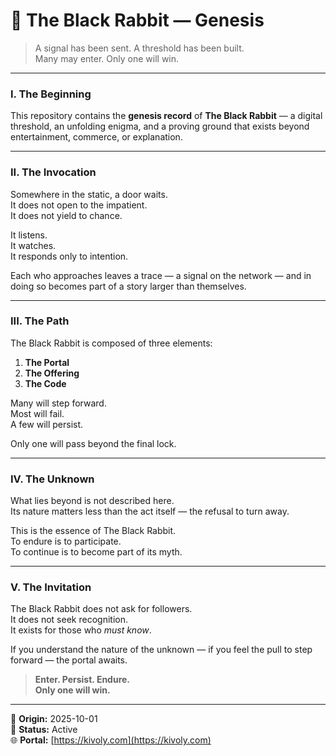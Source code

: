 # 🐇 The Black Rabbit — Genesis

> A signal has been sent. A threshold has been built.  
> Many may enter. Only one will win.

---

### I. The Beginning

This repository contains the **genesis record** of **The Black Rabbit** — a digital threshold, an unfolding enigma, and a proving ground that exists beyond entertainment, commerce, or explanation.

---

### II. The Invocation

Somewhere in the static, a door waits.  
It does not open to the impatient.  
It does not yield to chance.

It listens.  
It watches.  
It responds only to intention.

Each who approaches leaves a trace — a signal on the network — and in doing so becomes part of a story larger than themselves.

---

### III. The Path

The Black Rabbit is composed of three elements:

1. **The Portal**   
2. **The Offering**  
3. **The Code**

Many will step forward.  
Most will fail.  
A few will persist.

Only one will pass beyond the final lock.

---

### IV. The Unknown

What lies beyond is not described here.    
Its nature matters less than the act itself — the refusal to turn away.

This is the essence of The Black Rabbit.  
To endure is to participate.  
To continue is to become part of its myth.

---

### V. The Invitation

The Black Rabbit does not ask for followers.  
It does not seek recognition.  
It exists for those who *must know*.

If you understand the nature of the unknown — if you feel the pull to step forward — the portal awaits.

> **Enter. Persist. Endure.**  
> **Only one will win.**

---

📍 **Origin:** 2025-10-01  
📡 **Status:** Active  
🌐 **Portal:** [https://kivoly.com](https://kivoly.com)
